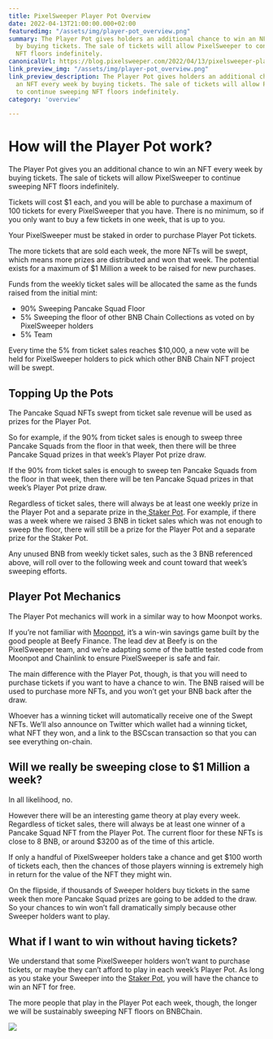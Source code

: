 ```yaml
---
title: PixelSweeper Player Pot Overview
date: 2022-04-13T21:00:00.000+02:00
featuredimg: "/assets/img/player-pot_overview.png"
summary: The Player Pot gives holders an additional chance to win an NFT every week
  by buying tickets. The sale of tickets will allow PixelSweeper to continue sweeping
  NFT floors indefinitely.
canonicalUrl: https://blog.pixelsweeper.com/2022/04/13/pixelsweeper-player-pot-overview/
link_preview_img: "/assets/img/player-pot_overview.png"
link_preview_description: The Player Pot gives holders an additional chance to win
  an NFT every week by buying tickets. The sale of tickets will allow PixelSweeper
  to continue sweeping NFT floors indefinitely.
category: 'overview'

---
```

# **How will the Player Pot work?**

The Player Pot gives you an additional chance to win an NFT every week by buying tickets. The sale of tickets will allow PixelSweeper to continue sweeping NFT floors indefinitely.

Tickets will cost $1 each, and you will be able to purchase a maximum of 100 tickets for every PixelSweeper that you have. There is no minimum, so if you only want to buy a few tickets in one week, that is up to you.

Your PixelSweeper must be staked in order to purchase Player Pot tickets.

The more tickets that are sold each week, the more NFTs will be swept, which means more prizes are distributed and won that week. The potential exists for a maximum of $1 Million a week to be raised for new purchases.

Funds from the weekly ticket sales will be allocated the same as the funds raised from the initial mint:

* 90% Sweeping Pancake Squad Floor
* 5% Sweeping the floor of other BNB Chain Collections as voted on by PixelSweeper holders
* 5% Team

Every time the 5% from ticket sales reaches $10,000, a new vote will be held for PixelSweeper holders to pick which other BNB Chain NFT project will be swept.

## **Topping Up the Pots**

The Pancake Squad NFTs swept from ticket sale revenue will be used as prizes for the Player Pot.

So for example, if the 90% from ticket sales is enough to sweep three Pancake Squads from the floor in that week, then there will be three Pancake Squad prizes in that week’s Player Pot prize draw.

If the 90% from ticket sales is enough to sweep ten Pancake Squads from the floor in that week, then there will be ten Pancake Squad prizes in that week’s Player Pot prize draw.

Regardless of ticket sales, there will always be at least one weekly prize in the Player Pot and a separate prize in the[ Staker Pot](https://blog.pixelsweeper.com/2022/04/05/pixelsweeper-staker-pot-overview/). For example, if there was a week where we raised 3 BNB in ticket sales which was not enough to sweep the floor, there will still be a prize for the Player Pot and a separate prize for the Staker Pot.

Any unused BNB from weekly ticket sales, such as the 3 BNB referenced above, will roll over to the following week and count toward that week’s sweeping efforts.

## **Player Pot Mechanics**

The Player Pot mechanics will work in a similar way to how Moonpot works.

If you’re not familiar with [Moonpot](http://moonpot.com), it’s a win-win savings game built by the good people at Beefy Finance. The lead dev at Beefy is on the PixelSweeper team, and we’re adapting some of the battle tested code from Moonpot and Chainlink to ensure PixelSweeper is safe and fair.

The main difference with the Player Pot, though, is that you will need to purchase tickets if you want to have a chance to win. The BNB raised will be used to purchase more NFTs, and you won’t get your BNB back after the draw.

Whoever has a winning ticket will automatically receive one of the Swept NFTs. We’ll also announce on Twitter which wallet had a winning ticket, what NFT they won, and a link to the BSCscan transaction so that you can see everything on-chain.

## **Will we really be sweeping close to $1 Million a week?**

In all likelihood, no.

However there will be an interesting game theory at play every week. Regardless of ticket sales, there will always be at least one winner of a Pancake Squad NFT from the Player Pot. The current floor for these NFTs is close to 8 BNB, or around $3200 as of the time of this article.

If only a handful of PixelSweeper holders take a chance and get $100 worth of tickets each, then the chances of those players winning is extremely high in return for the value of the NFT they might win.

On the flipside, if thousands of Sweeper holders buy tickets in the same week then more Pancake Squad prizes are going to be added to the draw. So your chances to win won’t fall dramatically simply because other Sweeper holders want to play.

## **What if I want to win without having tickets?**

We understand that some PixelSweeper holders won’t want to purchase tickets, or maybe they can’t afford to play in each week’s Player Pot. As long as you stake your Sweeper into the [Staker Pot](https://blog.pixelsweeper.com/2022/04/06/pixelsweeper-staker-pot-overview/ "Staker Pot Article"), you will have the chance to win an NFT for free.

The more people that play in the Player Pot each week, though, the longer we will be sustainably sweeping NFT floors on BNBChain.

**![](/assets/img/untitled-design-10.png)**
